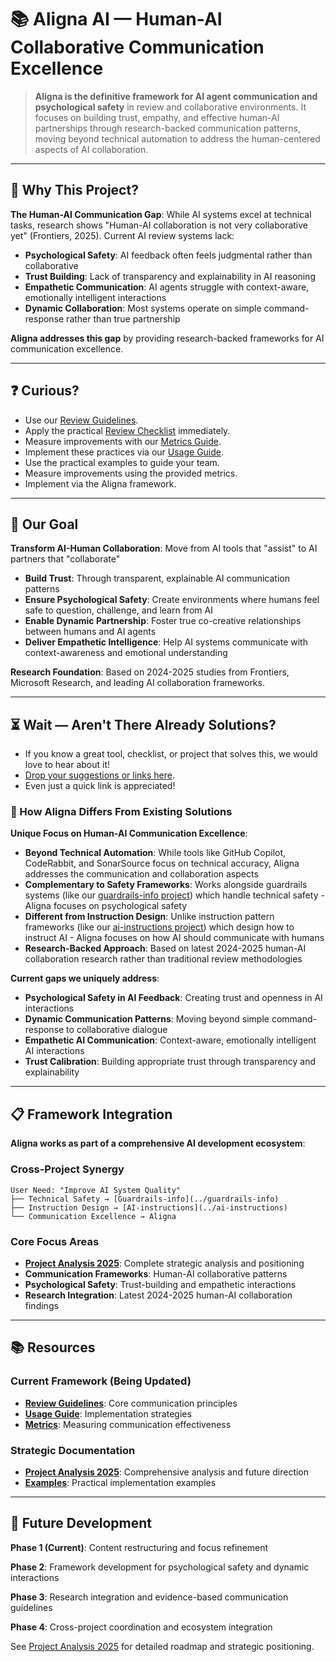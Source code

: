 # 📚 **Aligna AI** — Human-AI Collaborative Communication Excellence

> **Aligna is the definitive framework for AI agent communication and psychological safety** in review and collaborative environments. It focuses on building trust, empathy, and effective human-AI partnerships through research-backed communication patterns, moving beyond technical automation to address the human-centered aspects of AI collaboration.

---

## 📌 Why This Project?

**The Human-AI Communication Gap**: While AI systems excel at technical tasks, research shows "Human-AI collaboration is not very collaborative yet" (Frontiers, 2025). Current AI review systems lack:

- **Psychological Safety**: AI feedback often feels judgmental rather than collaborative
- **Trust Building**: Lack of transparency and explainability in AI reasoning  
- **Empathetic Communication**: AI agents struggle with context-aware, emotionally intelligent interactions
- **Dynamic Collaboration**: Most systems operate on simple command-response rather than true partnership

**Aligna addresses this gap** by providing research-backed frameworks for AI communication excellence.

---

## ❓ Curious?

- Use our [Review Guidelines](REVIEW_GUIDELINES.md).
- Apply the practical [Review Checklist](templates/review-checklist.md) immediately.
- Measure improvements with our [Metrics Guide](METRICS.md).
- Implement these practices via our [Usage Guide](USAGE_GUIDE.md).
- Use the practical examples to guide your team.
- Measure improvements using the provided metrics.
- Implement via the Aligna framework.

---

## 🎯 Our Goal

**Transform AI-Human Collaboration**: Move from AI tools that "assist" to AI partners that "collaborate"

- **Build Trust**: Through transparent, explainable AI communication patterns
- **Ensure Psychological Safety**: Create environments where humans feel safe to question, challenge, and learn from AI
- **Enable Dynamic Partnership**: Foster true co-creative relationships between humans and AI agents
- **Deliver Empathetic Intelligence**: Help AI systems communicate with context-awareness and emotional understanding

**Research Foundation**: Based on 2024-2025 studies from Frontiers, Microsoft Research, and leading AI collaboration frameworks.

---

## ⏳ Wait — Aren't There Already Solutions?

- If you know a great tool, checklist, or project that solves this, we would love to hear about it!
- [Drop your suggestions or links here](../../issues/new?template=feedback-template.md).
- Even just a quick link is appreciated!

### 🔄 How Aligna Differs From Existing Solutions

**Unique Focus on Human-AI Communication Excellence**:

- **Beyond Technical Automation**: While tools like GitHub Copilot, CodeRabbit, and SonarSource focus on technical accuracy, Aligna addresses the communication and collaboration aspects
- **Complementary to Safety Frameworks**: Works alongside guardrails systems (like our [guardrails-info project](../guardrails-info)) which handle technical safety - Aligna focuses on psychological safety
- **Different from Instruction Design**: Unlike instruction pattern frameworks (like our [ai-instructions project](../ai-instructions)) which design how to instruct AI - Aligna focuses on how AI should communicate with humans
- **Research-Backed Approach**: Based on latest 2024-2025 human-AI collaboration research rather than traditional review methodologies

**Current gaps we uniquely address**:

- **Psychological Safety in AI Feedback**: Creating trust and openness in AI interactions
- **Dynamic Communication Patterns**: Moving beyond simple command-response to collaborative dialogue
- **Empathetic AI Communication**: Context-aware, emotionally intelligent AI interactions
- **Trust Calibration**: Building appropriate trust through transparency and explainability

---

## 📋 Framework Integration

**Aligna works as part of a comprehensive AI development ecosystem**:

### Cross-Project Synergy

```text
User Need: "Improve AI System Quality"
├── Technical Safety → [Guardrails-info](../guardrails-info)
├── Instruction Design → [AI-instructions](../ai-instructions)  
└── Communication Excellence → Aligna
```

### Core Focus Areas

- **[Project Analysis 2025](PROJECT_ANALYSIS_2025.md)**: Complete strategic analysis and positioning
- **Communication Frameworks**: Human-AI collaborative patterns
- **Psychological Safety**: Trust-building and empathetic interactions
- **Research Integration**: Latest 2024-2025 human-AI collaboration findings

---

## 📚 Resources

### Current Framework (Being Updated)

- **[Review Guidelines](REVIEW_GUIDELINES.md)**: Core communication principles
- **[Usage Guide](USAGE_GUIDE.md)**: Implementation strategies
- **[Metrics](METRICS.md)**: Measuring communication effectiveness

### Strategic Documentation

- **[Project Analysis 2025](PROJECT_ANALYSIS_2025.md)**: Comprehensive analysis and future direction
- **[Examples](examples/)**: Practical implementation examples

---

## 🚀 Future Development

**Phase 1 (Current)**: Content restructuring and focus refinement

**Phase 2**: Framework development for psychological safety and dynamic interactions

**Phase 3**: Research integration and evidence-based communication guidelines

**Phase 4**: Cross-project coordination and ecosystem integration

See [Project Analysis 2025](PROJECT_ANALYSIS_2025.md) for detailed roadmap and strategic positioning.
